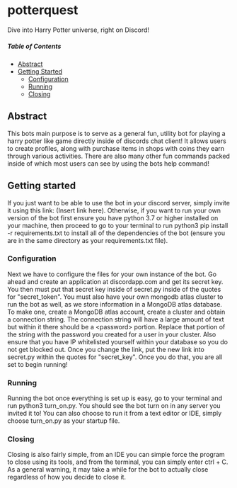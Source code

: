 # potterquest
Dive into Harry Potter universe, right on Discord!

##### Table of Contents
* [Abstract](#Abstract)
* [Getting Started](#getting-started)
    * [Configuration](#configuration)
    * [Running](#running)
    * [Closing](#closing)
  
 ## Abstract
 This bots main purpose is to serve as a general fun, utility bot
 for playing a harry potter like game directly inside of discords chat client!
 It allows users to create profiles, along with purchase items in shops with 
 coins they earn through various activities. There are also many other fun
 commands packed inside of which most users can see by using the bots help command!
 
 ## Getting started
 If you just want to be able to use the bot in your discord server, simply invite it 
 using this link: (Insert link here). Otherwise, if you want to run your own version of the bot
 first ensure you have python 3.7 or higher installed on your machine, then
 proceed to go to your terminal to run python3 pip install -r requirements.txt to install all of the dependencies of the bot 
 (ensure you are in the same directory as your requirements.txt file).
 
 
 ### Configuration
 Next we have to configure the files for your own instance of the bot. Go ahead and
 create an application at discordapp.com and get its secret key. You then must put that secret key inside 
 of secret.py inside of the quotes for "secret_token". You must also have your own mongodb atlas cluster to run
 the bot as well, as we store information in a MongoDB atlas database. To make one, create a MongoDB
 atlas account, create a cluster and obtain a connection string. The connection string
 will have a large amount of text but within it there should be a \<password> portion. Replace
 that portion of the string with the password you created for a user in your cluster.
 Also ensure that you have IP whitelisted yourself within your database so you do not get blocked out.
 Once you change the link, put the new link into secret.py within the quotes for "secret_key".
 Once you do that, you are all set to begin running!
 
 ### Running
 Running the bot once everything is set up is easy, go to your terminal and run python3 turn_on.py. You should see the 
 bot turn on in any server you invited it to! You can also choose to run it from a text editor or IDE, simply choose 
 turn_on.py as your startup file.
 
 ### Closing
 Closing is also fairly simple, from an IDE you can simple force the program to close using its tools, and from the
 terminal, you can simply enter ctrl + C. As a general warning, it may take a while for the bot to actually close
 regardless of how you decide to close it.
 
 